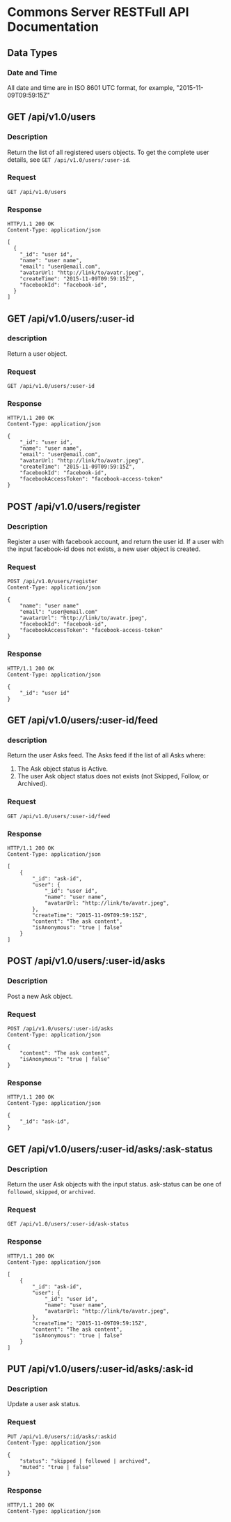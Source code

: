 # Commons Server RESTFull API Documentation

## Data Types
### Date and Time
All date and time are in ISO 8601 UTC format, for example, "2015-11-09T09:59:15Z"

## GET /api/v1.0/users

### Description
Return the list of all registered users objects.
To get the complete user details, see ```GET /api/v1.0/users/:user-id```.

### Request
    GET /api/v1.0/users

### Response
    HTTP/1.1 200 OK
    Content-Type: application/json
    
    [
      {
        "_id": "user id",
        "name": "user name",
        "email": "user@email.com",
        "avatarUrl: "http://link/to/avatr.jpeg",
        "createTime": "2015-11-09T09:59:15Z",
        "facebookId": "facebook-id",
      }
    ]

## GET /api/v1.0/users/:user-id

### description
Return a user object.

### Request
    GET /api/v1.0/users/:user-id

### Response
    HTTP/1.1 200 OK
    Content-Type: application/json
    
    {
        "_id": "user id",
        "name": "user name",
        "email": "user@email.com",
        "avatarUrl: "http://link/to/avatr.jpeg",
        "createTime": "2015-11-09T09:59:15Z",
        "facebookId": "facebook-id",
        "facebookAccessToken": "facebook-access-token"
    }
    
## POST /api/v1.0/users/register

### Description
Register a user with facebook account, and return the user id.
If a user with the input facebook-id does not exists, a new user object is created.

### Request
    POST /api/v1.0/users/register
    Content-Type: application/json
    
    {
        "name": "user name"
        "email": "user@email.com"
        "avatarUrl": "http://link/to/avatr.jpeg",
        "facebookId": "facebook-id",
        "facebookAccessToken": "facebook-access-token"
    }

### Response
    HTTP/1.1 200 OK
    Content-Type: application/json
    
    {
        "_id": "user id"
    }

## GET /api/v1.0/users/:user-id/feed

### description
Return the user Asks feed.
The Asks feed if the list of all Asks where:
1. The Ask object status is Active.
2. The user Ask object status does not exists (not Skipped, Follow, or Archived). 

### Request
    GET /api/v1.0/users/:user-id/feed

### Response
    HTTP/1.1 200 OK
    Content-Type: application/json
    
    [
        {
            "_id": "ask-id",
            "user": {
                "_id": "user id",
                "name": "user name",
                "avatarUrl: "http://link/to/avatr.jpeg",
            },
            "createTime": "2015-11-09T09:59:15Z",
            "content": "The ask content",
            "isAnonymous": "true | false"
        }
    ]
    
## POST /api/v1.0/users/:user-id/asks

### Description
Post a new Ask object.

### Request
    POST /api/v1.0/users/:user-id/asks
    Content-Type: application/json
    
    { 
        "content": "The ask content",
        "isAnonymous": "true | false"
    }

### Response
    HTTP/1.1 200 OK
    Content-Type: application/json
    
    {
        "_id": "ask-id",
    }


## GET /api/v1.0/users/:user-id/asks/:ask-status
### Description
Return the user Ask objects with the input status.
ask-status can be one of ```followed```, ```skipped```, or ```archived```.

### Request
    GET /api/v1.0/users/:user-id/ask-status

### Response
    HTTP/1.1 200 OK
    Content-Type: application/json
    
    [
        {
            "_id": "ask-id",
            "user": {
                "_id": "user id",
                "name": "user name",
                "avatarUrl: "http://link/to/avatr.jpeg",
            },
            "createTime": "2015-11-09T09:59:15Z",
            "content": "The ask content",
            "isAnonymous": "true | false"
        }
    ]
    
## PUT /api/v1.0/users/:user-id/asks/:ask-id

### Description
Update a user ask status.

### Request
    PUT /api/v1.0/users/:id/asks/:askid
    Content-Type: application/json
    
    {
        "status": "skipped | followed | archived",
        "muted": "true | false"
    }

### Response
    HTTP/1.1 200 OK
    Content-Type: application/json
    
    